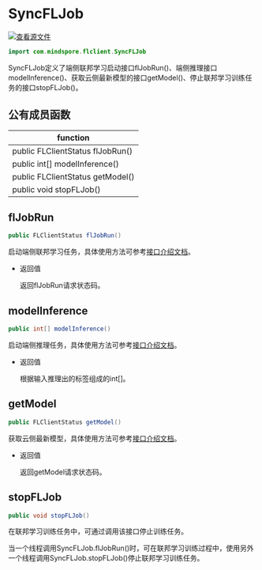 # SyncFLJob

[![查看源文件](https://mindspore-website.obs.cn-north-4.myhuaweicloud.com/website-images/r2.2/resource/_static/logo_source.svg)](https://gitee.com/mindspore/docs/blob/r2.2/docs/federated/docs/source_zh_cn/java_api_syncfljob.md)

```java
import com.mindspore.flclient.SyncFLJob
```

SyncFLJob定义了端侧联邦学习启动接口flJobRun()、端侧推理接口modelInference()、获取云侧最新模型的接口getModel()、停止联邦学习训练任务的接口stopFLJob()。

## 公有成员函数

| **function**                     |
| -------------------------------- |
| public FLClientStatus flJobRun() |
| public int[] modelInference()    |
| public FLClientStatus getModel() |
| public void stopFLJob()          |

## flJobRun

```java
public FLClientStatus flJobRun()
```

启动端侧联邦学习任务，具体使用方法可参考[接口介绍文档](https://www.mindspore.cn/federated/docs/zh-CN/master/interface_description_federated_client.html)。

- 返回值

    返回flJobRun请求状态码。

## modelInference

```java
public int[] modelInference()
```

启动端侧推理任务，具体使用方法可参考[接口介绍文档](https://www.mindspore.cn/federated/docs/zh-CN/master/interface_description_federated_client.html)。

- 返回值

  根据输入推理出的标签组成的int[]。

## getModel

```java
public FLClientStatus getModel()
```

获取云侧最新模型，具体使用方法可参考[接口介绍文档](https://www.mindspore.cn/federated/docs/zh-CN/master/interface_description_federated_client.html)。

- 返回值

  返回getModel请求状态码。

## stopFLJob

```java
public void stopFLJob()
```

在联邦学习训练任务中，可通过调用该接口停止训练任务。

当一个线程调用SyncFLJob.flJobRun()时，可在联邦学习训练过程中，使用另外一个线程调用SyncFLJob.stopFLJob()停止联邦学习训练任务。
